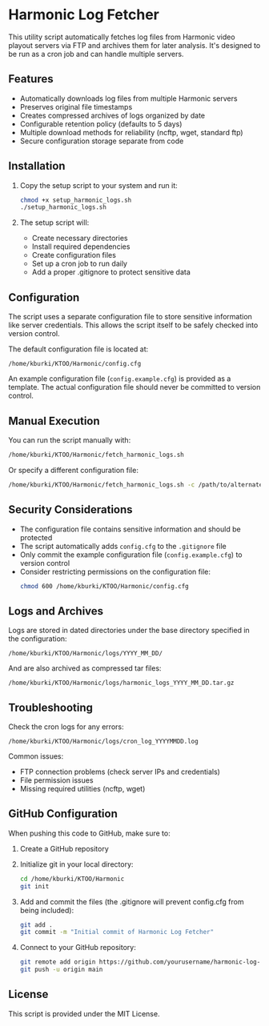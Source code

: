 # Harmonic Log Fetcher

This utility script automatically fetches log files from Harmonic video playout servers via FTP and archives them for later analysis. It's designed to be run as a cron job and can handle multiple servers.

## Features

- Automatically downloads log files from multiple Harmonic servers
- Preserves original file timestamps
- Creates compressed archives of logs organized by date
- Configurable retention policy (defaults to 5 days)
- Multiple download methods for reliability (ncftp, wget, standard ftp)
- Secure configuration storage separate from code

## Installation

1. Copy the setup script to your system and run it:
   ```bash
   chmod +x setup_harmonic_logs.sh
   ./setup_harmonic_logs.sh
   ```

2. The setup script will:
   - Create necessary directories
   - Install required dependencies
   - Create configuration files
   - Set up a cron job to run daily
   - Add a proper .gitignore to protect sensitive data

## Configuration

The script uses a separate configuration file to store sensitive information like server credentials. This allows the script itself to be safely checked into version control.

The default configuration file is located at:
```
/home/kburki/KTOO/Harmonic/config.cfg
```

An example configuration file (`config.example.cfg`) is provided as a template. The actual configuration file should never be committed to version control.

## Manual Execution

You can run the script manually with:
```bash
/home/kburki/KTOO/Harmonic/fetch_harmonic_logs.sh
```

Or specify a different configuration file:
```bash
/home/kburki/KTOO/Harmonic/fetch_harmonic_logs.sh -c /path/to/alternate/config.cfg
```

## Security Considerations

- The configuration file contains sensitive information and should be protected
- The script automatically adds `config.cfg` to the `.gitignore` file
- Only commit the example configuration file (`config.example.cfg`) to version control
- Consider restricting permissions on the configuration file:
  ```bash
  chmod 600 /home/kburki/KTOO/Harmonic/config.cfg
  ```

## Logs and Archives

Logs are stored in dated directories under the base directory specified in the configuration:
```
/home/kburki/KTOO/Harmonic/logs/YYYY_MM_DD/
```

And are also archived as compressed tar files:
```
/home/kburki/KTOO/Harmonic/logs/harmonic_logs_YYYY_MM_DD.tar.gz
```

## Troubleshooting

Check the cron logs for any errors:
```
/home/kburki/KTOO/Harmonic/logs/cron_log_YYYYMMDD.log
```

Common issues:
- FTP connection problems (check server IPs and credentials)
- File permission issues
- Missing required utilities (ncftp, wget)

## GitHub Configuration

When pushing this code to GitHub, make sure to:

1. Create a GitHub repository
2. Initialize git in your local directory:
   ```bash
   cd /home/kburki/KTOO/Harmonic
   git init
   ```

3. Add and commit the files (the .gitignore will prevent config.cfg from being included):
   ```bash
   git add .
   git commit -m "Initial commit of Harmonic Log Fetcher"
   ```

4. Connect to your GitHub repository:
   ```bash
   git remote add origin https://github.com/yourusername/harmonic-log-fetcher.git
   git push -u origin main
   ```

## License

This script is provided under the MIT License.
